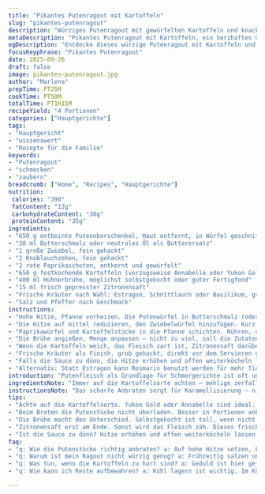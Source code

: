 ```yaml
---
title: "Pikantes Putenragout mit Kartoffeln"
slug: "pikantes-putenragout"
description: "Würziges Putenragout mit gewürfelten Kartoffeln und knackigen Paprikastücken, im Butterduft angeschmort, dann langsam im würzigen Hühnerfond geschmort. Leicht zitronig, mit frischen Kräutern verfeinert. Ohne Nüsse, Milchprodukte, Gluten und Eier geeignet. Die Kartoffeln nehmen die Säure und Wärme auf, während die rote Paprika Süße und Struktur gibt. Ein ausgewogenes Hauptgericht für vier Portionen mit klaren Aromen und einer dezenten frischen Note."
metaDescription: "Pikantes Putenragout mit Kartoffeln, ein herzhaftes Gericht mit klaren Aromen und frischen Kräutern. Ideal für gesellige Abende."
ogDescription: "Entdecke dieses würzige Putenragout mit Kartoffeln und Paprika, perfekt für ein gemütliches Essen mit Freunden."
focusKeyphrase: "Pikantes Putenragout"
date: 2025-09-26
draft: false
image: pikantes-putenragout.jpg
author: "Marlena"
prepTime: PT25M
cookTime: PT50M
totalTime: PT1H15M
recipeYield: "4 Portionen"
categories: ["Hauptgerichte"]
tags:
- "Hauptgericht"
- "wissenswert"
- "Rezepte für die Familie"
keywords:
- "Putenragout"
- "schmecken"
- "zaubern"
breadcrumb: ["Home", "Recipes", "Hauptgerichte"]
nutrition: 
 calories: "390"
 fatContent: "12g"
 carbohydrateContent: "30g"
 proteinContent: "35g"
ingredients:
- "650 g entbeinte Putenoberschenkel, Haut entfernt, in Würfel geschnitten"
- "30 ml Butterschmalz oder neutrales Öl als Butterersatz"
- "1 große Zwiebel, fein gehackt"
- "2 Knoblauchzehen, fein gehackt"
- "2 rote Paprikaschoten, entkernt und gewürfelt"
- "650 g festkochende Kartoffeln (vorzugsweise Annabelle oder Yukon Gold), geschält und gewürfelt"
- "400 ml Hühnerbrühe, möglichst selbstgekocht oder guter Fertigfond"
- "15 ml frisch gepresster Zitronensaft"
- "Frische Kräuter nach Wahl: Estragon, Schnittlauch oder Basilikum, grob gehackt"
- "Salz und Pfeffer nach Geschmack"
instructions:
- "Hohe Hitze, Pfanne vorheizen. Die Putenwürfel in Butterschmalz (oder Öl) scharf anbraten. Nicht zu viele auf einmal, sonst dünsten sie eher als braten – lieber in Portionen. Das Fleisch goldbraun, leicht knusprig an der Oberfläche. Salzen und pfeffern sofort – die Gewürze ziehen so besser ein."
- "Die Hitze auf mittel reduzieren, den Zwiebelwürfel hinzufügen. Kurz mitbraten, bis sie glasig sind. Der Zwiebelduft bildet Grundlage. Knoblauch, fein gehackt, dazugeben. Nicht zu lang, sonst wird er bitter – ca. 1–2 Minuten, bis er duftet."
- "Paprikawürfel und Kartoffelstücke in die Pfanne schichten. Rühren, damit alles leicht angeschwitzt wird; keine Farbe, nur ein Hauch von Weichheit. Ein wenig Röstaromen an Kartoffeln und Paprika zeigen sich."
- "Die Brühe angießen, Menge anpassen – nicht zu viel, soll die Zutaten gerade bedecken. Das Ganze kurz aufkochen, auch um die Aromen zu verbinden. Deckel drauf. Hitze so reduzieren, dass es leise simmert, nicht blubbert. Geduld ist hier Pflicht – 30 bis 35 Minuten köcheln lassen, bis die Kartoffeln weich sind. Zwischendurch mit dem Löffel testen, je nach Kartoffelsorte variiert die Zeit."
- "Wenn die Kartoffeln weich, das Fleisch zart ist, Zitronensaft darüber träufeln. Nicht zu früh, sonst verlieren Proteine ihre Struktur. Die Frische der Zitrone sorgt für einen schönen Kontrast zu den schweren Aromen."
- "Frische Kräuter als Finish, grob gehackt, direkt vor dem Servieren unterheben. Sofort probieren, nachwürzen mit Salz und Pfeffer. Ganz wichtig – keine Geheimnisse beim Abschmecken, manche brauchen mehr Säure, andere weniger Salz."
- "Falls die Sauce zu dünn, die Hitze erhöhen und offen weiterköcheln lassen – aber Vorsicht, nicht anbrennen lassen. Für mehr Bindung kann ein Teelöffel kalte Butter am Ende eingerührt werden, wenn keine Laktoseintoleranz vorliegt – macht samtige Textur."
- "Alternativ: Statt Estragon kann Rosmarin benutzt werden für mehr Tiefe. Oder statt Zitrone Limettensaft, der verändert das Aroma subtil aber spürbar."
introduction: "Putenfleisch als Grundlage für Schmorgerichte ist oft unterschätzt. Die flachen, entbeinten Oberschenkelstücke haben diese feine Mischung aus Zartheit und Geschmack, die lange Köchelrunden vertragen. Kartoffeln als Bindeglied zwischen Würze und Fleisch, Paprika für Textur und leichte Süße. Für mich musste bei mehreren Versuchen die Balance zwischen dem schroffen Anbraten und dem sanften Köcheln stimmen. Die frischen Kräuter am Ende, nicht mitkochen! Und die Säure – Zitronensaft lieber zum Schluss, sonst verlangt das Fleisch extra Schonzeit. Dann noch die Konzentration auf die Textur: Kein pumpig matschiges Ergebnis, sondern ein voluminöses, aromatisches Ragout mit Biss. So klappt es. "
ingredientsNote: "Immer auf die Kartoffelsorte achten – mehlige zerfallen zu sehr; ich nehme meist Yukon Gold oder Annabelle, die behalten Form und geben leicht nussigen Geschmack. Butter durch Butterschmalz oder Pflanzenöl ersetzen, falls Laktose ein Thema ist. Für Vegetarier kann Pute durch Pilze ersetzt werden, dann Bodenwürze mit Sojasauce oder Miso ergänzen. Frische Kräuter entfalten sich am besten, wenn erst ganz am Ende zugegeben. Brühe kann auch Gemüsebrühe sein, dann ist das Gericht komplett fleischfrei. Deine Hühnerbrühe möglichst klar und aromatisch, sonst heben sich Aroma und Schärfe nicht genug ab."
instructionsNote: "Das scharfe Anbraten sorgt für Karamellisierung – nicht überspringen, sonst bleibt das Fleisch fade. Das Salz frühzeitig zugeben hebt den Geschmack des Fleisches. Zwiebeln und Knoblauch nur kurze Zeit, sonst bitter. Während des Schmorens den Deckel schließen, damit sich die Aromen verbinden – aufpassen, nicht zu hitzig einstellen, sonst trocknet das Ganze aus. Die Kartoffeln nicht vorzeitig ins Wasser geben, sie brauchen den Fond zum Garen und Aroma aufnehmen. Prüfen durch sanftes Stechen – weich, aber noch intakt? Zitronensaft unbedingt am Ende, sonst wird das Fleisch zäh. Mit Kräutern vorsichtig sein, zu viel tötet die feinen Noten. Nachwürzen unverzichtbar – Probieren beendet jede verunsicherte Hand. Bei zu dünner Sauce hilft kurzes Aufkochen für Konzentration, ein Stück Butter macht die Textur sahniger, ohne Milcheiweiß. Mein Trick: Mehr Butter und weniger Brühe, wenn cremiger gewünscht, mehr Brühe sonst – die Balance entscheidet."
tips:
- "Achte auf die Kartoffelsorte. Yukon Gold oder Annabelle sind ideal. Mehlige Sorten zerfallen und ruinieren das Ragout. Sie geben auch einen nussigen Geschmack, was die Tiefe erhöht."
- "Beim Braten die Putenstücke nicht überladen. Besser in Portionen anbraten. So entsteht eine schöne goldene Kruste. Hitze reduzieren, wenn Zwiebel und Knoblauch kommen. Bitterkeit vermeiden – wichtig für das gesamte Gericht."
- "Die Brühe macht den Unterschied. Selbstgekocht ist toll, wenn nicht – gute Brühe verwenden. Gemüsebrühe funktioniert auch. Flexibel sein, aber die Brühe muss klar sein und aromatisch."
- "Zitronensaft erst am Ende. Sonst wird das Fleisch zäh. Dieses frische Element hebt die schwereren Aromen. Sei vorsichtig mit den Kräutern, ein Zuviel kann die Balance zerstören."
- "Ist die Sauce zu dünn? Hitze erhöhen und offen weiterköcheln lassen. So kann die Flüssigkeit reduzieren. Ein klitzekleines Stück kalte Butter am Ende verleiht Cremigkeit – wenn keine Allergien vorliegen."
faq:
- "q: Wie die Putenstücke richtig anbraten? a: Auf hohe Hitze setzen, Pfanne gut heiß werden lassen. Stücke nacheinander braten. Zu viele auf einmal verhindern schöne Röstaromen. Besser in Portionen."
- "q: Warum ist mein Ragout nicht würzig genug? a: Frühzeitig salzen und pfeffern. So ziehen die Gewürze besser ins Fleisch. Mit den frischen Kräutern bedenke, letztes Timing macht den Unterschied für das Aroma."
- "q: Was tun, wenn die Kartoffeln zu hart sind? a: Geduld ist hier gefragt. Köcheln lassen. Je nach Sorte kann es variieren. Ein sanftes Stechen durch das Gemüse ist der richtige Test. Weich, aber nicht zerfallen."
- "q: Wie kann ich Reste aufbewahren? a: Kühl lagern ist wichtig. Im Kühlschrank bleiben sie 3 bis 4 Tage frisch. Einfrieren ist eine Option. Aber nicht länger als 2-3 Monate. Wärme langsam wieder auf."

---
```

